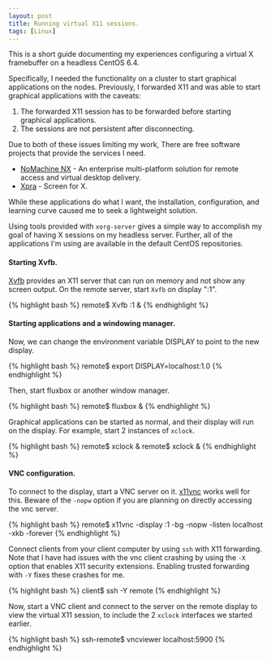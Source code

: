 ```yaml
---
layout: post
title: Running virtual X11 sessions.
tags: [Linux]
---
```

This is a short guide documenting my experiences
configuring a virtual X framebuffer on a headless CentOS 6.4.

Specifically, I needed the functionality on a cluster
to start graphical applications on the nodes.
Previously, I forwarded X11 and was able to start
graphical applications with the caveats:

1. The forwarded X11 session has to be forwarded before
   starting graphical applications.
2. The sessions are not persistent after disconnecting.

Due to both of these issues limiting my work,
There are free software projects that provide the services I need.

+ [NoMachine NX](http://nomachine.com) - An enterprise
  multi-platform solution for remote access and virtual
  desktop delivery.
+ [Xpra](http://xpra.org) - Screen for X.

While these applications do what I want, the installation,
configuration, and learning curve caused me to seek
a lightweight solution.

Using tools provided with `xorg-server` gives a simple way to
accomplish my goal of having X sessions on my headless server.
Further, all of the applications I'm using are available
in the default CentOS repositories.

#### Starting Xvfb.
[Xvfb](http://en.wikipedia.org/wiki/Xvfb) provides an X11 server
that can run on memory and not show any screen output.
On the remote server, start `Xvfb` on display ":1".

{% highlight bash %}
remote$ Xvfb :1 &
{% endhighlight %}

#### Starting applications and a windowing manager.
Now, we can change the environment variable DISPLAY
to point to the new display.

{% highlight bash %}
remote$ export DISPLAY=localhost:1.0
{% endhighlight %}

Then, start fluxbox or another window manager.

{% highlight bash %}
remote$ fluxbox &
{% endhighlight %}

Graphical applications can be started as normal,
and their display will run on the display.
For example, start 2 instances of `xclock`.

{% highlight bash %}
remote$ xclock &
remote$ xclock &
{% endhighlight %}

#### VNC configuration.
To connect to the display, start a VNC server on it.
[x11vnc](http://www.karlrunge.com/x11vnc/) works
well for this.
Beware of the `-nopw` option if you are planning on
directly accessing the vnc server.

{% highlight bash %}
remote$ x11vnc -display :1 -bg -nopw -listen localhost -xkb -forever
{% endhighlight %}

Connect clients from your client computer by using `ssh` with
X11 forwarding. Note that I have had issues with the vnc client
crashing by using the `-X` option that enables X11 security extensions.
Enabling trusted forwarding with `-Y` fixes these crashes for me.

{% highlight bash %}
client$ ssh -Y remote
{% endhighlight %}

Now, start a VNC client and connect to the server on the remote display
to view the virtual X11 session, to include the 2 `xclock`
interfaces we started earlier.

{% highlight bash %}
ssh-remote$ vncviewer localhost:5900
{% endhighlight %}
